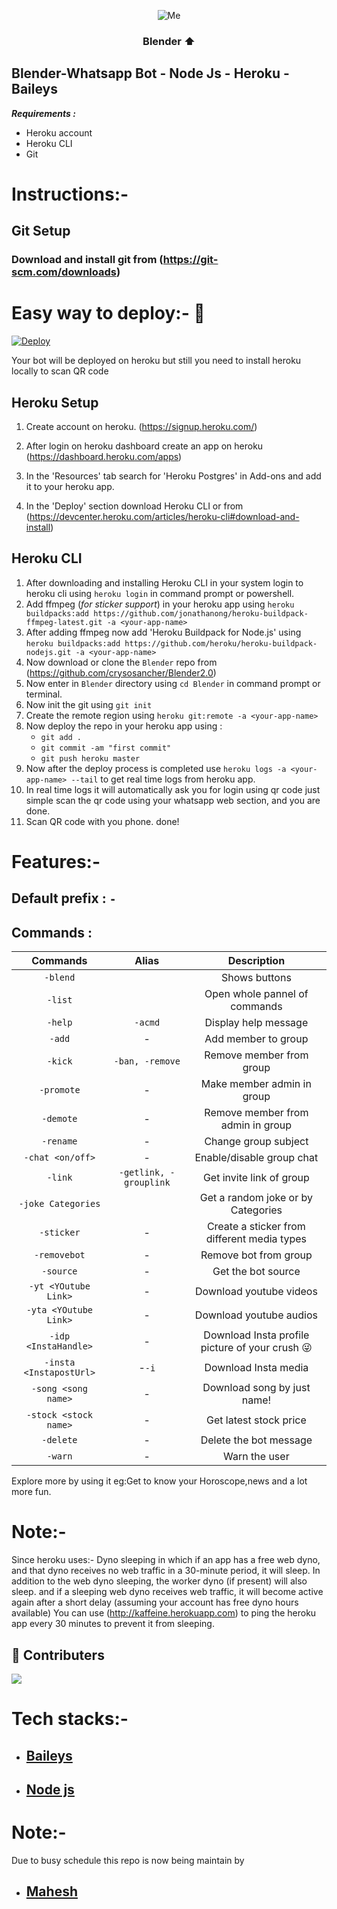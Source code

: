 
<div align=center>
 
![Me](https://media1.tenor.com/images/5c4a3ccf067bb81cbee83e4eb8f723f4/tenor.gif?itemid=22829192)
### Blender ⬆</div>    

## Blender-Whatsapp Bot - Node Js - Heroku - Baileys

**_Requirements :_**

- Heroku account
- Heroku CLI
- Git

# Instructions:-

## Git Setup
### Download and install git from (https://git-scm.com/downloads)

# Easy way to deploy:- :rocket:

[![Deploy](https://www.herokucdn.com/deploy/button.svg)](https://heroku.com/deploy?template=https://github.com/jacktheboss220/Blender2.0)

Your bot will be deployed on heroku but still you need to install heroku locally to scan QR code

## Heroku Setup

1. Create account on heroku. (https://signup.heroku.com/)

2. After login on heroku dashboard create an app on heroku (https://dashboard.heroku.com/apps)

3. In the 'Resources' tab search for 'Heroku Postgres' in Add-ons and add it to your heroku app. 

4. In the 'Deploy' section download Heroku CLI or from (https://devcenter.heroku.com/articles/heroku-cli#download-and-install)

## Heroku CLI

1. After downloading and installing Heroku CLI in your system login to heroku cli using `heroku login` in command prompt or powershell.
2. Add ffmpeg (*for sticker support*) in your heroku app using `heroku buildpacks:add https://github.com/jonathanong/heroku-buildpack-ffmpeg-latest.git -a <your-app-name>`
3. After adding ffmpeg now add 'Heroku Buildpack for Node.js' using  `heroku buildpacks:add https://github.com/heroku/heroku-buildpack-nodejs.git -a <your-app-name>`
4. Now download or clone the `Blender` repo from (https://github.com/crysosancher/Blender2.0) 
5. Now enter in `Blender` directory using `cd Blender` in command prompt or terminal.
6. Now init the git using `git init`
7. Create the remote region using `heroku git:remote -a <your-app-name>`
8. Now deploy the repo in your heroku app using :
   - `git add .`
   - `git commit -am "first commit"`
   - `git push heroku master`
9. Now after the deploy process is completed use `heroku logs -a <your-app-name> --tail` to get real time logs from heroku app.
10. In real time logs it will automatically ask you for login using qr code just simple scan the qr code using your whatsapp web section, and you are done.
11. Scan QR code with you phone. done!


# Features:-

## Default prefix : `-`

## Commands :

|  Commands             |       Alias                  |       Description        |
| :--------:            |       :----:                 | :----------------------: |
|   `-blend`            |                              |   Shows buttons          |
|     `-list`           |                              |  Open whole pannel of commands|
|   `-help`             |       `-acmd`                |  Display help message    |
|    `-add`             |       -                      |    Add member to group    |
|   `-kick`             |       `-ban, -remove`        |   Remove member from group    |
|  `-promote`           |       -                      |  Make member admin in group  |
|  `-demote`            |       -                      |  Remove member from admin in group |
|  `-rename`            |       -                      |  Change group subject |
|   `-chat <on/off>`    |       -                      |  Enable/disable group chat |
|   `-link`             |       `-getlink, -grouplink` |  Get invite link of group |
|   `-joke Categories`  |                              | Get a random joke or by Categories |
|   `-sticker`          |       -                      |  Create a sticker from different media types |
| `-removebot`          |       -                      | Remove bot from group |
| `-source`             |       -                      | Get the bot source |
| `-yt <YOutube Link>`  |       -                      | Download youtube videos|
| `-yta <YOutube Link>` |       -                      | Download youtube audios|
| `-idp <InstaHandle>`  |       -                      | Download Insta profile picture of your crush 😜 |
|`-insta <InstapostUrl>`|       -`-i`                  | Download Insta media |
|`-song <song name>`    |       -                      | Download song by just name! |
|`-stock <stock name>`  |       -                      | Get latest stock price |
|`-delete`              |       -                      | Delete the bot message |
|`-warn`                |       -                      | Warn the user          |

Explore more by using it eg:Get to know your Horoscope,news and a lot more fun.
# Note:-
   Since heroku uses:- Dyno sleeping in which if an app has a free web dyno, and that dyno receives no web traffic in a 30-minute period, it will sleep. In addition to the web dyno sleeping, the worker dyno (if present) will also sleep. and if a sleeping web dyno receives web traffic, it will become active again after a short delay (assuming your account has free dyno hours available)
   You can use (http://kaffeine.herokuapp.com) to ping the heroku app every 30 minutes to prevent it from sleeping.
   
## 🤝 Contributers
<a href="https://github.com/crysosancher/Blender2.0/graphs/contributors">
  <img src="https://contrib.rocks/image?repo=crysosancher/Blender2.0" />
</a>


# Tech stacks:-
- ## [Baileys](https://github.com/adiwajshing/Baileys)
- ## [Node js](https://github.com/nodejs/node)


# Note:-
Due to  busy schedule this repo is now being maintain by 
- ## [Mahesh](https://github.com/jacktheboss220)
